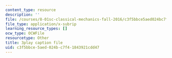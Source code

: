 ```yaml
---
content_type: resource
description: ''
file: /courses/8-01sc-classical-mechanics-fall-2016/c3f5bbce5aed024bc7f41843921cdd47_mHVnpuhfpvI.srt
file_type: application/x-subrip
learning_resource_types: []
ocw_type: OCWFile
resourcetype: Other
title: 3play caption file
uid: c3f5bbce-5aed-024b-c7f4-1843921cdd47
---
```

